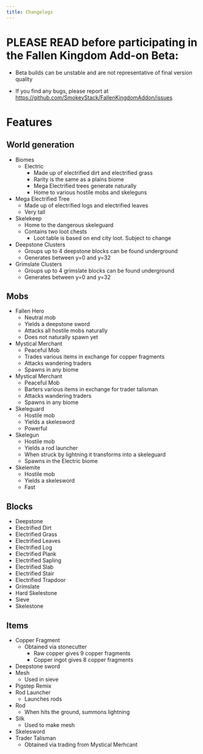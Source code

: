 ```yaml
---
title: Changelogs
---
```


# PLEASE READ before participating in the Fallen Kingdom Add-on Beta: 

- Beta builds can be unstable and are not representative of final version quality

- If you find any bugs, please report at https://github.com/SmokeyStack/FallenKingdomAddon/issues

# Features
## World generation
- Biomes
    - Electric
        - Made up of electrified dirt and electrified grass
        - Rarity is the same as a plains biome
        - Mega Electrified trees generate naturally
        - Home to various hostile mobs and skeleguns
- Mega Electrified Tree
    - Made up of electrified logs and electrified leaves
    - Very tall
- Skelekeep
    - Home to the dangerous skeleguard
    - Contains two loot chests
        - Loot table is based on end city loot. Subject to change
- Deepstone Clusters
    - Groups up to 4 deepstone blocks can be found underground
    - Generates between y=0 and y=32
- Grimslate Clusters
    - Groups up to 4 grimslate blocks can be found underground
    - Generates between y=0 and y=32
## Mobs
- Fallen Hero
    - Neutral mob
    - Yields a deepstone sword
    - Attacks all hostile mobs naturally
    - Does not naturally spawn yet
- Mystical Merchant
    - Peaceful Mob
    - Trades various items in exchange for copper fragments
    - Attacks wandering traders
    - Spawns in any biome
- Mystical Merchant
    - Peaceful Mob
    - Barters various items in exchange for trader talisman
    - Attacks wandering traders
    - Spawns in any biome
- Skeleguard
    - Hostile mob
    - Yields a skelesword
    - Powerful
- Skelegun
    - Hostile mob
    - Yields a rod launcher
    - When struck by lightning it transforms into a skeleguard
    - Spawns in the Electric biome
- Skelemite
    - Hostile mob
    - Yields a skelesword
    - Fast
## Blocks
- Deepstone
- Electrified Dirt
- Electrified Grass
- Electrified Leaves
- Electrified Log
- Electrified Plank
- Electrified Sapling
- Electrified Slab
- Electrified Stair
- Electrified Trapdoor
- Grimslate
- Hard Skelestone
- Sieve
- Skelestone
## Items
- Copper Fragment
    - Obtained via stonecutter
        - Raw copper gives 9 copper fragments
        - Copper ingot gives 8 copper fragments
- Deepstone sword
- Mesh
    - Used in sieve
- Pigstep Remix
- Rod Launcher
    - Launches rods
- Rod
    - When hits the ground, summons lightning
- Silk
    - Used to make mesh
- Skelesword
- Trader Talisman
    - Obtained via trading from Mystical Merhcant